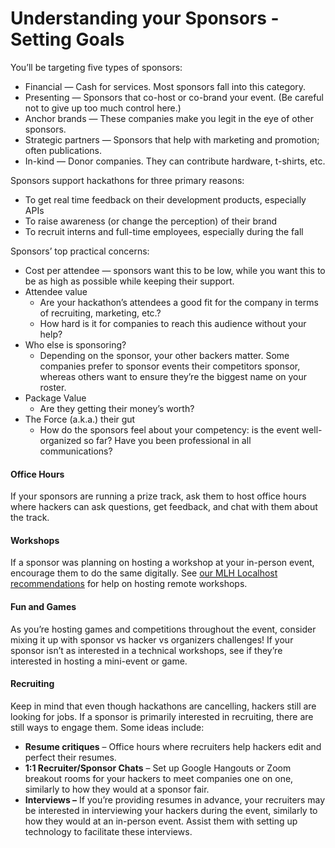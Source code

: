 # Understanding your Sponsors - Setting Goals



You’ll be targeting five types of sponsors:

* Financial — Cash for services. Most sponsors fall into this category.
* Presenting — Sponsors that co-host or co-brand your event. \(Be careful not to give up too much control here.\)
* Anchor brands — These companies make you legit in the eye of other sponsors.
* Strategic partners — Sponsors that help with marketing and promotion; often publications.
* In-kind — Donor companies. They can contribute hardware, t-shirts, etc.

Sponsors support hackathons for three primary reasons:

* To get real time feedback on their development products, especially APIs
* To raise awareness \(or change the perception\) of their brand
* To recruit interns and full-time employees, especially during the fall

Sponsors’ top practical concerns:

* Cost per attendee — sponsors want this to be low, while you want this to be as high as possible while keeping their support.
* Attendee value
  * Are your hackathon’s attendees a good fit for the company in terms of recruiting, marketing, etc.?
  * How hard is it for companies to reach this audience without your help?
* Who else is sponsoring?
  * Depending on the sponsor, your other backers matter. Some companies prefer to sponsor events their competitors sponsor, whereas others want to ensure they’re the biggest name on your roster.
* Package Value
  * Are they getting their money’s worth?
* The Force \(a.k.a.\) their gut
  * How do the sponsors feel about your competency: is the event well-organized so far? Have you been professional in all communications?

#### **Office Hours**

If your sponsors are running a prize track, ask them to host office hours where hackers can ask questions, get feedback, and chat with them about the track.

#### **Workshops**

If a sponsor was planning on hosting a workshop at your in-person event, encourage them to do the same digitally. See [our MLH Localhost recommendations](https://news.mlh.io/bringing-your-mlh-localhost-workshop-online-03-16-2020%28opens%20in%20a%20new%20tab%29) for help on hosting remote workshops. 

#### **Fun and Games** 

As you’re hosting games and competitions throughout the event, consider mixing it up with sponsor vs hacker vs organizers challenges! If your sponsor isn’t as interested in a technical workshops, see if they’re interested in hosting a mini-event or game. 

#### **Recruiting** 

Keep in mind that even though hackathons are cancelling, hackers still are looking for jobs. If a sponsor is primarily interested in recruiting, there are still ways to engage them. Some ideas include:

* **Resume critiques** – Office hours where recruiters help hackers edit and perfect their resumes. 
* **1:1 Recruiter/Sponsor Chats** – Set up Google Hangouts or Zoom breakout rooms for your hackers to meet companies one on one, similarly to how they would at a sponsor fair. 
* **Interviews –** If you’re providing resumes in advance, your recruiters may be interested in interviewing your hackers during the event, similarly to how they would at an in-person event. Assist them with setting up technology to facilitate these interviews. 



